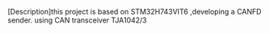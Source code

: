 [Description]this project is based on STM32H743VIT6 ,developing a CANFD sender.
using CAN transceiver TJA1042/3

